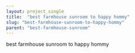 ```yaml
---
layout: project_single
title:  "best farmhouse sunroom to happy hommy"
slug: "best-farmhouse-sunroom-to-happy-hommy"
parent: "best-farmhouse-sunroom"
---
```

best farmhouse sunroom to happy hommy
